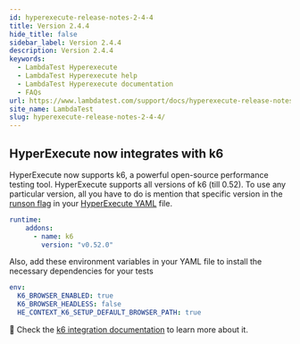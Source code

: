 ```yaml
---
id: hyperexecute-release-notes-2-4-4
title: Version 2.4.4
hide_title: false
sidebar_label: Version 2.4.4
description: Version 2.4.4
keywords:
  - LambdaTest Hyperexecute
  - LambdaTest Hyperexecute help
  - LambdaTest Hyperexecute documentation
  - FAQs
url: https://www.lambdatest.com/support/docs/hyperexecute-release-notes-2-4-4/
site_name: LambdaTest
slug: hyperexecute-release-notes-2-4-4/
---
```


<script type="application/ld+json"
      dangerouslySetInnerHTML={{ __html: JSON.stringify({
       "@context": "https://schema.org",
        "@type": "BreadcrumbList",
        "itemListElement": [{
          "@type": "ListItem",
          "position": 1,
          "name": "Home",
          "item": "https://www.lambdatest.com"
        },{
          "@type": "ListItem",
          "position": 2,
          "name": "Support",
          "item": "https://www.lambdatest.com/support/docs/"
        },{
          "@type": "ListItem",
          "position": 3,
          "name": "Version",
          "item": "https://www.lambdatest.com/support/docs/hyperexecute-release-notes-2-4-4/"
        }]
      })
    }}
></script>

## HyperExecute now integrates with k6

HyperExecute now supports k6, a powerful open-source performance testing tool. HyperExecute supports all versions of k6 (till 0.52). To use any particular version, all you have to do is mention that specific version in the [runson flag](https://www.lambdatest.com/support/docs/deep-dive-into-hyperexecute-yaml/#runson) in your [HyperExecute YAML](https://www.lambdatest.com/support/docs/deep-dive-into-hyperexecute-yaml/) file.

```yaml
runtime:
    addons:
      - name: k6
        version: "v0.52.0"
```

Also, add these environment variables in your YAML file to install the necessary dependencies for your tests

```yaml
env: 
  K6_BROWSER_ENABLED: true  
  K6_BROWSER_HEADLESS: false 
  HE_CONTEXT_K6_SETUP_DEFAULT_BROWSER_PATH: true
```

📕 Check the [k6 integration documentation](https://www.lambdatest.com/support/docs/hyperexecute-k6-testing/) to learn more about it.